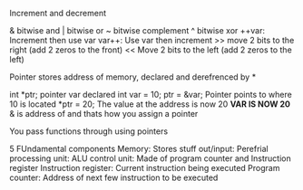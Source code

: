 Increment and decrement

& bitwise and
| bitwise or
~ bitwise complement
^ bitwise xor
++var: Increment then use var
var++: Use var then increment
\>> move 2 bits to the right (add 2 zeros to the front)
<< Move 2 bits to the left (add 2 zeros to the left)

Pointer stores address of memory, declared and derefrenced by *

int *ptr; pointer var declared
int var = 10;
ptr = &var; Pointer points to where 10 is located
*ptr = 20; The value at the address is now 20
**VAR IS NOW 20**
& is address of and thats how you assign a pointer

You pass functions through using pointers

5 FUndamental components
Memory: Stores stuff
out/input: Perefrial
processing unit: ALU
control unit: Made of program counter and Instruction register
    Instruction register: Current instruction being executed
    Program counter: Address of next few instruction to be executed